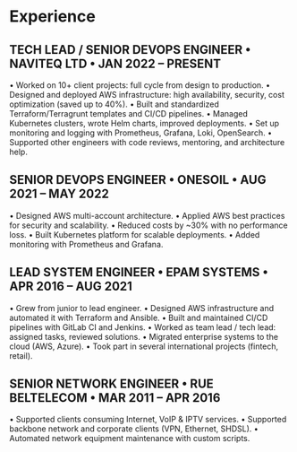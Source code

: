 # Experience

## TECH LEAD / SENIOR DEVOPS ENGINEER • NAVITEQ LTD • JAN 2022 – PRESENT

•  Worked on 10+ client projects: full cycle from design to production.
•  Designed and deployed AWS infrastructure: high availability, security, cost optimization (saved up to 40%).
•  Built and standardized Terraform/Terragrunt templates and CI/CD pipelines.
•  Managed Kubernetes clusters, wrote Helm charts, improved deployments.
•  Set up monitoring and logging with Prometheus, Grafana, Loki, OpenSearch.
•  Supported other engineers with code reviews, mentoring, and architecture help.

## SENIOR DEVOPS ENGINEER • ONESOIL • AUG 2021 – MAY 2022

•  Designed AWS multi-account architecture.
•  Applied AWS best practices for security and scalability.
•  Reduced costs by ~30% with no performance loss.
•  Built Kubernetes platform for scalable deployments.
•  Added monitoring with Prometheus and Grafana.

## LEAD SYSTEM ENGINEER • EPAM SYSTEMS • APR 2016 – AUG 2021

•  Grew from junior to lead engineer.
•  Designed AWS infrastructure and automated it with Terraform and Ansible.
•  Built and maintained CI/CD pipelines with GitLab CI and Jenkins.
•  Worked as team lead / tech lead: assigned tasks, reviewed solutions.
•  Migrated enterprise systems to the cloud (AWS, Azure).
•  Took part in several international projects (fintech, retail).

## SENIOR NETWORK ENGINEER • RUE BELTELECOM • MAR 2011 – APR 2016

•  Supported clients consuming Internet, VoIP & IPTV services.
•  Supported backbone network and corporate clients (VPN, Ethernet, SHDSL). 
•  Automated network equipment maintenance with custom scripts.
